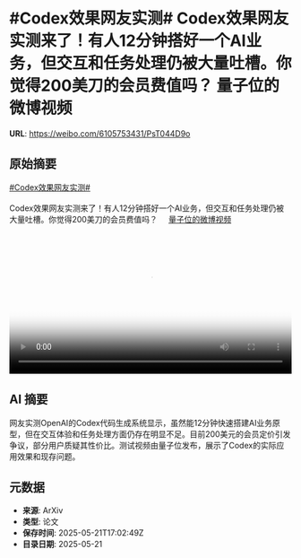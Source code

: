 # #Codex效果网友实测# Codex效果网友实测来了！有人12分钟搭好一个AI业务，但交互和任务处理仍被大量吐槽。你觉得200美刀的会员费值吗？ 量子位的微博视频

**URL**: https://weibo.com/6105753431/PsT044D9o

## 原始摘要

<a href="https://m.weibo.cn/search?containerid=231522type%3D1%26t%3D10%26q%3D%23Codex%E6%95%88%E6%9E%9C%E7%BD%91%E5%8F%8B%E5%AE%9E%E6%B5%8B%23&amp;extparam=%23Codex%E6%95%88%E6%9E%9C%E7%BD%91%E5%8F%8B%E5%AE%9E%E6%B5%8B%23" data-hide=""><span class="surl-text">#Codex效果网友实测#</span></a> <br><br>Codex效果网友实测来了！有人12分钟搭好一个AI业务，但交互和任务处理仍被大量吐槽。你觉得200美刀的会员费值吗？ <a href="https://video.weibo.com/show?fid=1034:5168808328101962" data-hide=""><span class="url-icon"><img style="width: 1rem;height: 1rem" src="https://h5.sinaimg.cn/upload/2015/09/25/3/timeline_card_small_video_default.png" referrerpolicy="no-referrer"></span><span class="surl-text">量子位的微博视频</span></a> <br clear="both"><div style="clear: both"></div><video controls="controls" poster="https://tvax2.sinaimg.cn/orj480/006Fd7o3gy1i1najtd6eyj30u01hcn0y.jpg" style="width: 100%"><source src="https://f.video.weibocdn.com/o0/KDwKWmwIlx08oqafd5rO01041200ihyC0E010.mp4?label=mp4_720p&amp;template=720x1280.24.0&amp;ori=0&amp;ps=1CwnkDw1GXwCQx&amp;Expires=1747850396&amp;ssig=u5m9DpSuoE&amp;KID=unistore,video"><source src="https://f.video.weibocdn.com/o0/AUeQ55eXlx08oqaexu3u01041200awfL0E010.mp4?label=mp4_hd&amp;template=540x960.24.0&amp;ori=0&amp;ps=1CwnkDw1GXwCQx&amp;Expires=1747850396&amp;ssig=7DVfGDCdTz&amp;KID=unistore,video"><source src="https://f.video.weibocdn.com/o0/pbljGZXUlx08oqaeip0Q010412007ktK0E010.mp4?label=mp4_ld&amp;template=360x640.24.0&amp;ori=0&amp;ps=1CwnkDw1GXwCQx&amp;Expires=1747850396&amp;ssig=TfxoifTH%2FH&amp;KID=unistore,video"><p>视频无法显示，请前往<a href="https://video.weibo.com/show?fid=1034%3A5168808328101962" target="_blank" rel="noopener noreferrer">微博视频</a>观看。</p></video>

## AI 摘要

网友实测OpenAI的Codex代码生成系统显示，虽然能12分钟快速搭建AI业务原型，但在交互体验和任务处理方面仍存在明显不足。目前200美元的会员定价引发争议，部分用户质疑其性价比。测试视频由量子位发布，展示了Codex的实际应用效果和现存问题。

## 元数据

- **来源**: ArXiv
- **类型**: 论文
- **保存时间**: 2025-05-21T17:02:49Z
- **目录日期**: 2025-05-21
